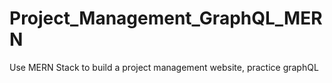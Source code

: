 # Project_Management_GraphQL_MERN
Use MERN Stack to build a project management website, practice graphQL
